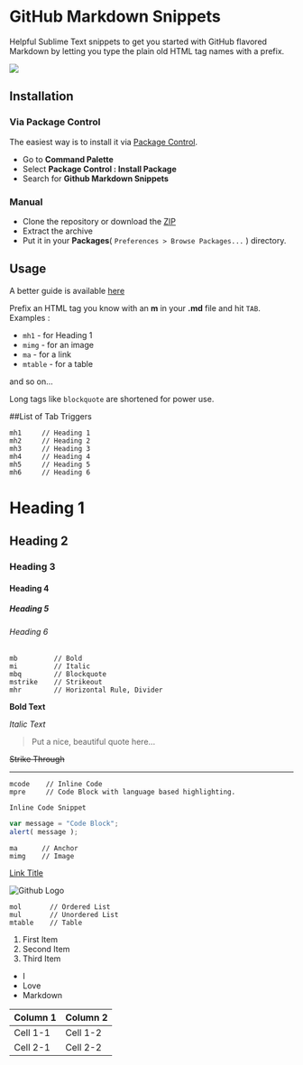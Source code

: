 # GitHub Markdown Snippets
Helpful Sublime Text snippets to get you started with GitHub flavored Markdown by letting you type the plain old HTML tag names with a prefix.

![](https://img.shields.io/badge/Version-1.1.0-brightgreen.svg)

## Installation

### Via Package Control
The easiest way is to install it via [Package Control](https://packagecontrol.io/).

- Go to **Command Palette** 
- Select **Package Control : Install Package**
- Search for **Github Markdown Snippets**

### Manual

- Clone the repository or download the [ZIP](https://github.com/praveenpuglia/github-markdown-snippets/archive/master.zip)
- Extract the archive
- Put it in your **Packages**( `Preferences > Browse Packages...` ) directory.  

## Usage
A better guide is available [here](http://praveenpuglia.github.io/github_markdown_snippets) 

Prefix an HTML tag you know with an **m** in your **.md** file and hit `TAB`. Examples :

- `mh1`    - for Heading 1  
- `mimg`   - for an image 
- `ma`     - for a link
- `mtable` - for a table

and so on...

Long tags like `blockquote` are shortened for power use.

##List of Tab Triggers

```
mh1     // Heading 1
mh2     // Heading 2
mh3     // Heading 3
mh4     // Heading 4
mh5     // Heading 5
mh6     // Heading 6
```
# Heading 1  
## Heading 2  
### Heading 3  
#### Heading 4  
##### Heading 5
###### Heading 6
```
mb         // Bold
mi         // Italic
mbq        // Blockquote
mstrike    // Strikeout
mhr        // Horizontal Rule, Divider
```
**Bold Text** 

*Italic Text* 

> Put a nice, beautiful
> quote here...

~~Strike Through~~ 

---

```
mcode    // Inline Code
mpre     // Code Block with language based highlighting.
```
`Inline Code Snippet`

```javascript
var message = "Code Block";
alert( message );
```

```
ma      // Anchor
mimg    // Image
```
[Link Title](Link) 

![Github Logo](https://wasin.io/wp-content/uploads/2015/05/showimage.png) 

```
mol       // Ordered List
mul       // Unordered List
mtable    // Table
```

1. First Item
2. Second Item
3. Third Item


- I
- Love
- Markdown

| Column 1 | Column 2 |
| ------------- | ------------- |
| Cell 1-1 | Cell 1-2 |
| Cell 2-1 | Cell 2-2 |







  

